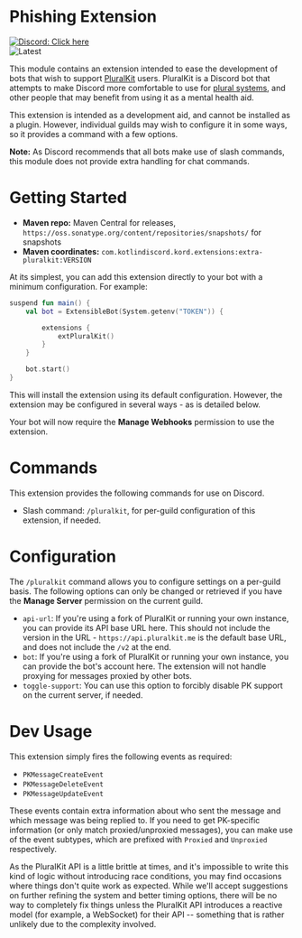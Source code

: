 # Phishing Extension

[![Discord: Click here](https://img.shields.io/static/v1?label=Discord&message=Click%20here&color=7289DA&style=for-the-badge&logo=discord)](https://discord.gg/ZKRetPNtvY) <br />
![Latest](https://img.shields.io/maven-metadata/v?label=Latest&metadataUrl=https%3A%2F%2Fs01.oss.sonatype.org%2Fservice%2Flocal%2Frepositories%2Fsnapshots%2Fcontent%2Fcom%2Fkotlindiscord%2Fkord%2Fextensions%2Fkord-extensions%2Fmaven-metadata.xml&style=for-the-badge)

This module contains an extension intended to ease the development of bots that wish to support 
[PluralKit](https://pluralkit.me/) users. PluralKit is a Discord bot that attempts to make Discord more comfortable
to use for [plural systems](https://morethanone.info), and other people that may benefit from using it as a mental
health aid.

This extension is intended as a development aid, and cannot be installed as a plugin. However, individual guilds
may wish to configure it in some ways, so it provides a command with a few options.

**Note:** As Discord recommends that all bots make use of slash commands, this module does not provide extra
handling for chat commands.

# Getting Started

* **Maven repo:** Maven Central for releases, `https://oss.sonatype.org/content/repositories/snapshots/` for snapshots
* **Maven coordinates:** `com.kotlindiscord.kord.extensions:extra-pluralkit:VERSION`

At its simplest, you can add this extension directly to your bot with a minimum configuration. For example:

```kotlin
suspend fun main() {
    val bot = ExtensibleBot(System.getenv("TOKEN")) {

        extensions {
            extPluralKit()
        }
    }

    bot.start()
}
```

This will install the extension using its default configuration. However, the extension may be configured in several 
ways - as is detailed below.

Your bot will now require the **Manage Webhooks** permission to use the extension.

# Commands

This extension provides the following commands for use on Discord.

* Slash command: `/pluralkit`, for per-guild configuration of this extension, if needed.

# Configuration

The `/pluralkit` command allows you to configure settings on a per-guild basis. The following options can only be
changed or retrieved if you have the **Manage Server** permission on the current guild.

* `api-url`: If you're using a fork of PluralKit or running your own instance, you can provide its API base URL here.
  This should not include the version in the URL - `https://api.pluralkit.me` is the default base URL, and does not
  include the `/v2` at the end.
* `bot`: If you're using a fork of PluralKit or running your own instance, you can provide the bot's account here. The 
  extension will not handle proxying for messages proxied by other bots.
* `toggle-support`: You can use this option to forcibly disable PK support on the current server, if needed.

# Dev Usage

This extension simply fires the following events as required:

* `PKMessageCreateEvent`
* `PKMessageDeleteEvent`
* `PKMessageUpdateEvent`

These events contain extra information about who sent the message and which message was being replied to. If you need
to get PK-specific information (or only match proxied/unproxied messages), you can make use of the event subtypes,
which are prefixed with `Proxied` and `Unproxied` respectively.

As the PluralKit API is a little brittle at times, and it's impossible to write this kind of logic without introducing
race conditions, you may find occasions where things don't quite work as expected. While we'll accept suggestions on
further refining the system and better timing options, there will be no way to completely fix things unless the
PluralKit API introduces a reactive model (for example, a WebSocket) for their API -- something that is rather
unlikely due to the complexity involved.
